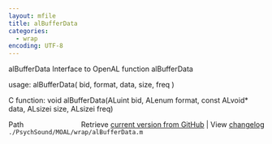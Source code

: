 ```yaml
---
layout: mfile
title: alBufferData
categories:
  - wrap
encoding: UTF-8
---
```


alBufferData  Interface to OpenAL function alBufferData

usage:  alBufferData\( bid, format, data, size, freq \)

C function:  void alBufferData\(ALuint bid, ALenum format, const ALvoid\* data, ALsizei size, ALsizei freq\)


<div class="code_header" style="text-align:right;">
  <span style="float:left;">Path&nbsp;&nbsp;</span> <span class="counter">Retrieve <a href=
  "https://raw.github.com/Psychtoolbox-3/Psychtoolbox-3/beta/./PsychSound/MOAL/wrap/alBufferData.m">current version from GitHub</a> | View <a href=
  "https://github.com/Psychtoolbox-3/Psychtoolbox-3/commits/beta/./PsychSound/MOAL/wrap/alBufferData.m">changelog</a></span>
</div>
<div class="code">
  <code>./PsychSound/MOAL/wrap/alBufferData.m</code>
</div>
